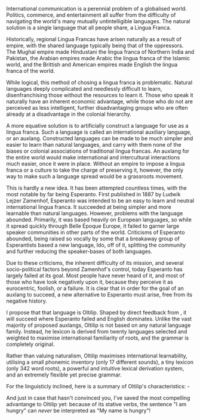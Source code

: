 International communication is a perennial problem of a globalised world. Politics, commerce, and entertainment all suffer from the difficulty of navigating the world's many mutually untintelligible languages. The natural solution is a single language that all people share, a Lingua Franca.

Historically, regional Lingua Francas have arisen naturally as a result of empire, with the shared language typically being that of the oppressors. The Mughal empire made Hindustani the lingua franca of Northern India and Pakistan, the Arabian empires made Arabic the lingua franca of the Islamic world, and the Brittish and American empires made English the lingua franca of the world.

While logical, this method of chosing a lingua franca is problematic. Natural languages deeply complicated and needlessly difficult to learn, disenfranchising those without the resources to learn it. Those who speak it naturally have an inherent economic advantage, while those who do not are perceived as less intelligent, further disadvantaging groups who are often already at a disadvantage in the colonial hierarchy.

A more equative solution is to artificially construct a language for use as a lingua franca. Such a language is called an international auxiliary language, or an auxlang. Constructed languages can be made to be much simpler and easier to learn than natural languages, and carry with them none of the biases or colonial associations of traditional lingua francas. An auxlang for the entire world would make international and intercultural interactions much easier, once it were in place. Without an empire to impose a lingua franca or a culture to take the charge of preserving it, however, the only way to make such a language spread would be a grassroots movement.

This is hardly a new idea. It has been attempted countless times, with the most notable by far being Esperanto. First published in 1887 by Ludwik Lejzer Zamenhof, Esperanto was intended to be an easy to learn and neutral international lingua franca. It succeeded at being simpler and more learnable than natural languages. However, problems with the language abounded. Primarily, it was based heavily on European languages, so while it spread quickly through Belle Époque Europe, it failed to garner large speaker communities in other parts of the world. Criticisms of Esperanto abounded, being raised so vocally by some that a breakaway group of Esperantists based a new language, Ido, off of it, splitting the community and further reducing the speaker-bases of both languages.

Due to these criticisms, the inherent difficulty of its mission, and several socio-political factors beyond Zamenhof's control, today Esperanto has largely failed at its goal. Most people have never heard of it, and most of those who have look negatively upon it, because they perceive it as eurocentric, foolish, or a failure. It is clear that in order for the goal of an auxlang to succeed, a new alternative to Esperanto must arise, free from its negative history.

I propose that that language is Oltilip. Shaped by direct feedback from <insert numbers here>, it will succeed where Esperanto failed and English dominates. Unlike the vast majority of proposed auxlangs, Oltilip is not based on any natural language family. Instead, he lexicon is derived from twenty languages selected and weighted to maximise international familiarity of roots, and the grammar is completely original.

Rather than valuing naturalism, Oltilip maximises international learnability, utilising a small phonemic inventory (only 17 different sounds), a tiny lexicon (only 342 word roots), a powerful and intuitive lexical derivation system, and an extremely flexible yet precise grammar.

For the linguisticly inclined, here is a summary of Oltilip's characteristics:
	- 

And just in case that hasn't convinced you, I've saved the most compelling advantange to Oltilip yet: because of its stative verbs, the sentence "I am hungry" can _never_ be interpreted as "My name is hungry"!
